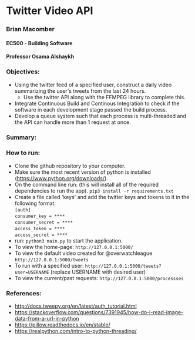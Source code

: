 # Twitter Video API

### Brian Macomber
#### EC500 - Building Software
#### Professor Osama Alshaykh

### Objectives:
- Using the twitter feed of a specified user, construct a daily video summarizing the user's tweets from the last 24 hours.
    - Use the twitter API along with the FFMPEG library to complete this.
- Integrate Continuous Build and Continous Integration to check if the software in each development stage passed the build process. 
- Develop a queue system such that each process is multi-threaded and the API can handle more than 1 request at once.

### Summary:

### How to run:
- Clone the github repository to your computer.
- Make sure the most recent version of python is installed (https://www.python.org/downloads/).
- On the command line run: (this will install all of the required dependencies to run the app).
    `pip3 install -r requirements.txt`
- Create a file called 'keys' and add the twitter keys and tokens to it in the following format:  
    `[auth]`  
    `consumer_key = ****`  
    `consumer_secret = ****`  
    `access_token = ****`  
    `access_secret = ****`  
- run: `python3 main.py` to start the application.
- To view the home-page: `http://127.0.0.1:5000/`
- To view the default video created for @overwatchleague `http://127.0.0.1:5000/tweets`
- To run with a specified user: `http://127.0.0.1:5000/tweets?user=USERNAME` (replace USERNAME with desired user)
- To view the current/past requests: `http://127.0.0.1:5000/processses`


### References:
- http://docs.tweepy.org/en/latest/auth_tutorial.html
- https://stackoverflow.com/questions/7391945/how-do-i-read-image-data-from-a-url-in-python
- https://pillow.readthedocs.io/en/stable/
- https://realpython.com/intro-to-python-threading/
